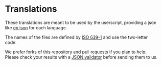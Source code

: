 # Translations
These translations are meant to be used by the userscript, providing a json like [en.json](https://github.com/IDotD/Translations/blob/master/en.json) for each language.

The names of the files are defined by [ISO 639-1](https://en.wikipedia.org/wiki/List_of_ISO_639-1_codes) and use the two-letter code.

We prefer forks of this repository and pull requests if you plan to help. Please check your results with a [JSON validator](http://jsonlint.com/) before sending them to us.
